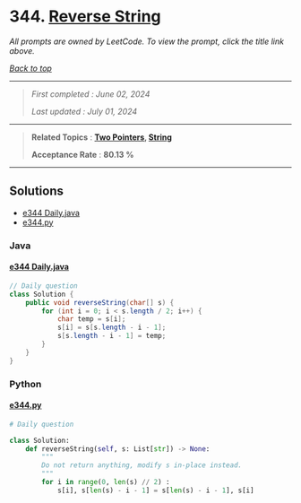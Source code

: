 # 344. [Reverse String](<https://leetcode.com/problems/reverse-string>)

*All prompts are owned by LeetCode. To view the prompt, click the title link above.*

*[Back to top](<../README.md>)*

------

> *First completed : June 02, 2024*
>
> *Last updated : July 01, 2024*

------

> **Related Topics** : **[Two Pointers](<by_topic/Two Pointers.md>), [String](<by_topic/String.md>)**
>
> **Acceptance Rate** : **80.13 %**

------

## Solutions

- [e344 Daily.java](<../my-submissions/e344 Daily.java>)
- [e344.py](<../my-submissions/e344.py>)
### Java
#### [e344 Daily.java](<../my-submissions/e344 Daily.java>)
```Java
// Daily question
class Solution {
    public void reverseString(char[] s) {
        for (int i = 0; i < s.length / 2; i++) {
            char temp = s[i];
            s[i] = s[s.length - i - 1];
            s[s.length - i - 1] = temp;
        }
    }
}
```

### Python
#### [e344.py](<../my-submissions/e344.py>)
```Python
# Daily question

class Solution:
    def reverseString(self, s: List[str]) -> None:
        """
        Do not return anything, modify s in-place instead.
        """
        for i in range(0, len(s) // 2) :
            s[i], s[len(s) - i - 1] = s[len(s) - i - 1], s[i]
```

